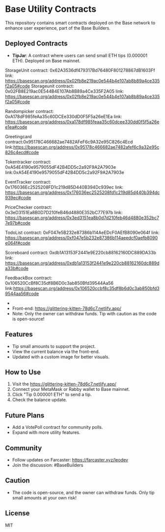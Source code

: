 # Base Utility Contracts

This repository contains smart contracts deployed on the Base network to enhance user experience, part of the Base Builders.

## Deployed Contracts
- **TipJar**: A contract where users can send small ETH tips (0.000001 ETH). Deployed on Base mainnet.

StorageUnit contract: 0x62A3536df479317Bd76480F801278867dB1603Ff  link: https://basescan.org/address/0x02fb8e219ac0e544b4e107ab8b89a4ce335f2a05#code
Storageunit contract: 0x02FB8E219ac0E544B4E107Ab8B89a4Ce335F2A05 link: https://basescan.org/address/0x02fb8e219ac0e544b4e107ab8b89a4ce335f2a05#code

Randompicker contract: 0xA178dF985feAa35c60DCEe330dD0F5F5a26eE1Ea   link: https://basescan.org/address/0xa178df985feaa35c60dcee330dd0f5f5a26ee1ea#code

Greetingcard contract:0x95178C466682ae7482AFeF6c9A32e95C826c4Ecd   link:https://basescan.org/address/0x95178c466682ae7482afef6c9a32e95c826c4ecd#code

Tokentracker contract: 0xA54E4190e9579055dF42B4DD5c2a92F9A2A7903e  link:0xA54E4190e9579055dF42B4DD5c2a92F9A2A7903e

EventTracker contract:  0x176036Ec2525208FD1c219d85D440B394Dc939ec  link: https://basescan.org/address/0x176036ec2525208fd1c219d85d440b394dc939ec#code

PriceChecker contract: 0x3eD3151Ea8B0D7D210feB46d4880E352bC77E97b link: https://basescan.org/address/0x3ed3151ea8b0d7d210feb46d4880e352bc77e97b#code

TodoList contract: 0xF047e5B232e87386b114AeEDcF0AEfB8090e064f  link: https://basescan.org/address/0xf047e5b232e87386b114aeedcf0aefb8090e064f#code

Scoreboard contract: 0xdb1A13153F2441e9E220cb88162160DC889DA33b  link: https://basescan.org/address/0xdb1a13153f2441e9e220cb88162160dc889da33b#code

FeedbackBox contract: 0x106520CcBf8C35df8B6D0c3ab850Bfd39544Aa56  link:https://basescan.org/address/0x106520ccbf8c35df8b6d0c3ab850bfd39544aa56#code

  - 
  - Front-end: https://glittering-kitten-78d6c7.netlify.app/
  - Note: Only the owner can withdraw funds. Tip with caution as the code is open-source!

## Features
- Tip small amounts to support the project.
- View the current balance via the front-end.
- Updated with a custom image for better visuals.

## How to Use
1. Visit the https://glittering-kitten-78d6c7.netlify.app/
2. Connect your MetaMask or Rabby wallet to Base mainnet.
3. Click "Tip 0.000001 ETH" to send a tip.
4. Check the balance update.

## Future Plans
- Add a VotePoll contract for community polls.
- Expand with more utility features.

## Community
- Follow updates on Farcaster: https://farcaster.xyz/leodev
- Join the discussion: #BaseBuilders

## Caution
- The code is open-source, and the owner can withdraw funds. Only tip small amounts at your own risk!

## License
MIT

